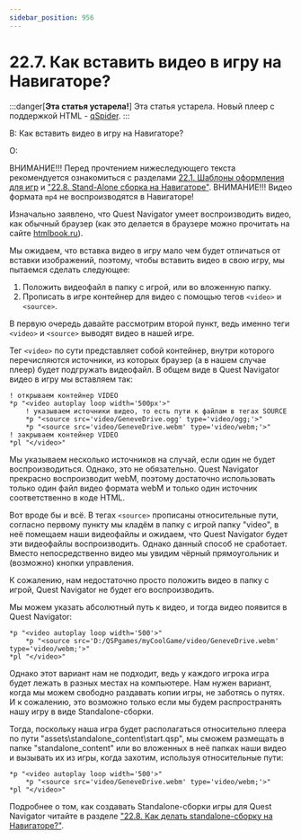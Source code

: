 ```yaml
---
sidebar_position: 956
---
```


# 22.7. Как вставить видео в игру на Навигаторе?
<!-- [:faq_22_07] -->

:::danger[**Эта статья устарела!**]
Эта статья устарела. Новый плеер с поддержкой HTML - [qSpider](04_qspider_0004.md).
:::

В: Как вставить видео в игру на Навигаторе?

О:

ВНИМАНИЕ!!! Перед прочтением нижеследующего текста рекомендуется ознакомиться с разделами [22.1. Шаблоны оформления для игр](#faq_22_01) и ["22.8. Stand-Alone сборка на Навигаторе"](#faq_22_08).
ВНИМАНИЕ!!! Видео формата `mp4` не воспроизводятся в Навигаторе!

Изначально заявлено, что Quest Navigator умеет воспроизводить видео, как обычный браузер (как это делается в браузере можно прочитать на сайте [htmlbook.ru](http://htmlbook.ru/html/video)).

Мы ожидаем, что вставка видео в игру мало чем будет отличаться от вставки изображений, поэтому, чтобы вставить видео в свою игру, мы пытаемся сделать следующее:

1. Положить видеофайл в папку с игрой, или во вложенную папку.
2. Прописать в игре контейнер для видео с помощью тегов `<video>` и `<source>`.

В первую очередь давайте рассмотрим второй пункт, ведь именно теги `<video>` и `<source>` выводят видео в нашей игре.

Тег `<video>` по сути представляет собой контейнер, внутри которого перечисляются источники, из которых браузер (а в нашем случае плеер) будет подгружать видеофайл. В общем виде в Quest Navigator видео в игру мы вставляем так:
```qsp
! открываем контейнер VIDEO
*p "<video autoplay loop width='500px'>"
	! указываем источники видео, то есть пути к файлам в тегах SOURCE
	*p "<source src='video/GeneveDrive.ogg' type='video/ogg;'>"
	*p "<source src='video/GeneveDrive.webm' type='video/webm;'>"
! закрываем контейнер VIDEO
*pl "</video>"
```
Мы указываем несколько источников на случай, если один не будет воспроизводиться. Однако, это не обязательно. Quest Navigator прекрасно воспроизводит webM, поэтому достаточно использовать только один файл видео формата webM и только один источник соответственно в коде HTML.

Вот вроде бы и всё. В тегах `<source>` прописаны относительные пути, согласно первому пункту мы кладём в папку с игрой папку "video", в неё помещаем наши видеофайлы и ожидаем, что Quest Navigator будет эти видеофайлы воспроизводить. Однако данный способ не сработает. Вместо непосредственно видео мы увидим чёрный прямоугольник и (возможно) кнопки управления.

К сожалению, нам недостаточно просто положить видео в папку с игрой, Quest Navigator не будет его воспроизводить.

Мы можем указать абсолютный путь к видео, и тогда видео появится в Quest Navigator:
```qsp
*p "<video autoplay loop width='500'>"
	*p "<source src='D:/QSPgames/myCoolGame/video/GeneveDrive.webm' type='video/webm;'>"
*pl "</video>"
```
Однако этот вариант нам не подходит, ведь у каждого игрока игра будет лежать в разных местах на компьютере. Нам нужен вариант, когда мы можем свободно раздавать копии игры, не заботясь о путях. И к сожалению, это возможно только если мы будем распространять нашу игру в виде Standalone-сборки.

Тогда, поскольку наша игра будет располагаться относительно плеера по пути "assets\standalone_content\start.qsp", мы сможем размещать в папке "standalone_content" или во вложенных в неё папках наши видео и вызывать их из игры, когда захотим, используя относительные пути:
```qsp
*p "<video autoplay loop width='500'>"
	*p "<source src='video/GeneveDrive.webm' type='video/webm;'>"
*pl "</video>"
```
Подробнее о том, как создавать Standalone-сборки игры для Quest Navigator читайте в разделе ["22.8. Как делать standalone-сборку на Навигаторе?"](#faq_22_08).
